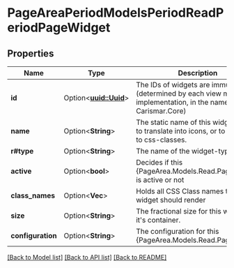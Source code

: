 # PageAreaPeriodModelsPeriodReadPeriodPageWidget

## Properties

Name | Type | Description | Notes
------------ | ------------- | ------------- | -------------
**id** | Option<[**uuid::Uuid**](uuid::Uuid.md)> | The IDs of widgets are immutable (determined by each view model implementation, in the namespace Carismar.Core) | [optional]
**name** | Option<**String**> | The static name of this widget. Used to translate into icons, or to append to css-classes. | [optional]
**r#type** | Option<**String**> | The name of the widget-type | [optional]
**active** | Option<**bool**> | Decides if this {PageArea.Models.Read.PageWidget} is active or not | [optional]
**class_names** | Option<**Vec<String>**> | Holds all CSS Class names that this widget should render | [optional]
**size** | Option<**String**> | The fractional size for this widget in it's container. | [optional]
**configuration** | Option<**String**> | The configuration for this {PageArea.Models.Read.PageWidget} | [optional]

[[Back to Model list]](../README.md#documentation-for-models) [[Back to API list]](../README.md#documentation-for-api-endpoints) [[Back to README]](../README.md)


